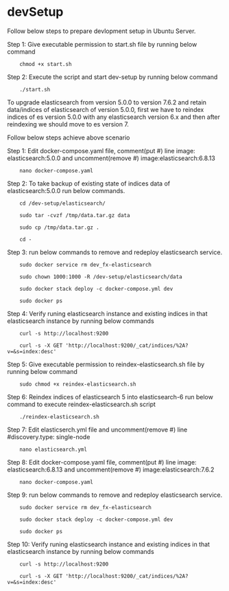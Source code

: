# devSetup

Follow below steps to prepare devlopment setup in Ubuntu Server.

Step 1: Give executable permission to start.sh file by running below command

        chmod +x start.sh
        
Step 2: Execute the script and start dev-setup by running below command

        ./start.sh
        
        
To upgrade elasticsearch from version 5.0.0 to version 7.6.2 and retain data/indices of elasticsearch of version 5.0.0, first we have to reindex indices of es version 5.0.0 with any elasticsearch version 6.x and then after reindexing we should move to es version 7.

Follow below steps achieve above scenario

Step 1: Edit docker-compose.yaml file, comment(put #) line image: elasticsearch:5.0.0 and uncomment(remove #) image:elasticsearch:6.8.13
        
        nano docker-compose.yaml
        
Step 2: To take backup of existing state of indices data of elasticsearch:5.0.0 run below commands.
       
        cd /dev-setup/elasticsearch/
        
        sudo tar -cvzf /tmp/data.tar.gz data
        
        sudo cp /tmp/data.tar.gz .
                
        cd -
        
Step 3: run below commands to remove and redeploy elasticsearch service.
     
        sudo docker service rm dev_fx-elasticsearch
                     
        sudo chown 1000:1000 -R /dev-setup/elasticsearch/data
        
        sudo docker stack deploy -c docker-compose.yml dev
        
        sudo docker ps

Step 4: Verify runing elasticsearch instance and existing indices in that elasticsearch instance by running below commands
        
        curl -s http://localhost:9200
        
        curl -s -X GET 'http://localhost:9200/_cat/indices/%2A?v=&s=index:desc'
Step 5: Give executable permission to reindex-elasticsearch.sh file by running below command
        
        sudo chmod +x reindex-elasticsearch.sh
        
Step 6: Reindex indices of elasticsearch 5 into elasticsearch-6  run below  command to execute reindex-elasticsearch.sh script
    
        ./reindex-elasticsearch.sh
        
Step 7: Edit elasticserch.yml file and uncomment(remove #) line #discovery.type: single-node
  
        nano elasticsearch.yml

Step 8: Edit docker-compose.yaml file, comment(put #) line image: elasticsearch:6.8.13 and uncomment(remove #) image:elasticsearch:7.6.2

        nano docker-compose.yaml

Step 9: run below commands to remove and redeploy elasticsearch service.
     
        sudo docker service rm dev_fx-elasticsearch
                                    
        sudo docker stack deploy -c docker-compose.yml dev
        
        sudo docker ps
        

Step 10: Verify runing elasticsearch instance and existing indices in that elasticsearch instance by running below commands
        
        curl -s http://localhost:9200
        
        curl -s -X GET 'http://localhost:9200/_cat/indices/%2A?v=&s=index:desc'       

